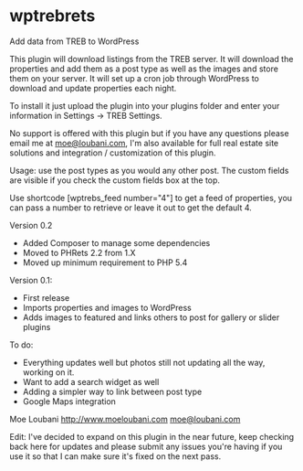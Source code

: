wptrebrets
==========

Add data from TREB to WordPress

This plugin will download listings from the TREB server. It will download the properties and add them as a post type as well as the images and store them on your server. It will set up a cron job through WordPress to download and update properties each night.

To install it just upload the plugin into your plugins folder and enter your information in Settings -> TREB Settings.

No support is offered with this plugin but if you have any questions please email me at moe@loubani.com, I'm also available for full real estate site solutions and integration / customization of this plugin.

Usage: use the post types as you would any other post. The custom fields are visible if you check the custom fields box at the top.

Use shortcode [wptrebs_feed number="4"] to get a feed of properties, you can pass a number to retrieve or leave it out to get the default 4.

Version 0.2

- Added Composer to manage some dependencies
- Moved to PHRets 2.2 from 1.X
- Moved up minimum requirement to PHP 5.4

Version 0.1:

- First release
- Imports properties and images to WordPress
- Adds images to featured and links others to post for gallery or slider plugins


To do:

- Everything updates well but photos still not updating all the way, working on it.
- Want to add a search widget as well
- Adding a simpler way to link between post type
- Google Maps integration


Moe Loubani
http://www.moeloubani.com
moe@loubani.com

Edit: I've decided to expand on this plugin in the near future, keep checking back here for updates and please submit any issues you're having if you use it so that I can make sure it's fixed on the next pass.
